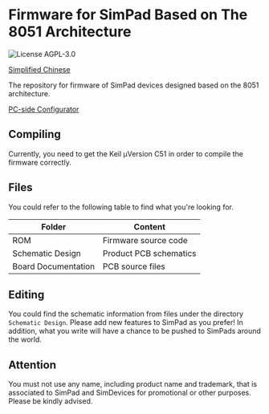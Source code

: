 # Firmware for SimPad Based on The 8051 Architecture

![License AGPL-3.0](https://img.shields.io/github/license/iamapig120/SimPad_firmware_8051.svg)

[Simplified Chinese](README.md)

The repository for firmware of SimPad devices designed based on the 8051 architecture.

[PC-side Configurator](https://github.com/SimDevices-Project/simpad-control-panel)

## Compiling

Currently, you need to get the Keil μVersion C51 in order to compile the firmware correctly.

## Files

You could refer to the following table to find what you're looking for.

|Folder|Content|
|-|-|
|ROM|Firmware source code|
|Schematic Design|Product PCB schematics|
|Board Documentation|PCB source files|

## Editing

You could find the schematic information from files under the directory `Schematic Design`. Please add new features to SimPad as you prefer! In addition, what you write will have a chance to be pushed to SimPads around the world.

## Attention

You must not use any name, including product name and trademark, that is associated to SimPad and SimDevices for promotional or other purposes. Please be kindly advised.
